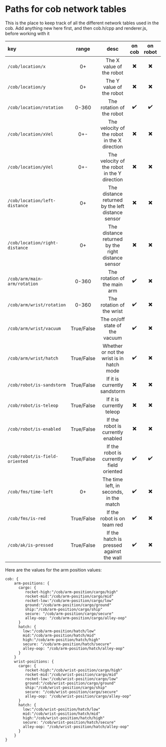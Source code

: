 # Paths for cob network tables
This is the place to keep track of all the different network tables used in the cob. 
Add anything new here first, and then cob.h/cpp and renderer.js, before working with it

|key|range|desc|on cob|on robot|Planned|
|:---|:--:|:--:|:----:|:-----------:|:------|
`/cob/location/x` | 0+ | The X value of the robot | ✖️ | ✖️ | ✖️
`/cob/location/y` | 0+ | The Y value of the robot | ✖️ | ✖️ | ✖️
`/cob/location/rotation` | 0-360 | The rotation of the robot | ✔️ | ✔️ | ✔️
`/cob/location/xVel` | 0+- | The velocity of the robot in the X direction | ✖️ | ✖️ | ➖
`/cob/location/yVel` | 0+- | The velocity of the robot in the Y direction | ✖️ | ✖️ | ➖
`/cob/location/left-distance` | 0+ | The distance returned by the left distance sensor | ✖️ | ✖️ | ✖️
`/cob/location/right-distance` | 0+ | The distance returned by the right distance sensor | ✖️ | ✖️ | ✖️
`/cob/arm/main-arm/rotation` | 0-360 | The rotation of the main arm | ✔️ | ✖️ | ✔️
`/cob/arm/wrist/rotation` | 0-360 | The rotation of the wrist | ✔️ | ✖️ | ✔️
`/cob/arm/wrist/vacuum` | True/False | The on/off state of the vacuum | ✔️ | ✖️ | ✔️
`/cob/arm/wrist/hatch` | True/False | Whether or not the wrist is in hatch mode | ✔️ | ✖️ | ✔️
`/cob/robot/is-sandstorm` | True/False | If it is currently sandstorm | ✖️ | ✖️ | ✖️
`/cob/robot/is-teleop` | True/False | If it is currently teleop | ✖️ | ✖️ | ✖️
`/cob/robot/is-enabled` | True/False | If the robot is currently enabled | ✖️ | ✖️ | ✖️
`/cob/robot/is-field-oriented` | True/False | If the robot is currently field oriented | ✔️ | ✔️ | ✔️ 
`/cob/fms/time-left` | 0+ | The time left, in seconds, in the match | ✔️ | ✖️ | ✔️
`/cob/fms/is-red` | True/False | If the robot is on team red | ✔️ | ✖️ | ✔️
`/cob/ak/is-pressed` | True/False | If the hatch is pressed against the wall | ✔️ | ✖️ | ✔️


Here are the values for the arm position values:

```
cob: {
    arm-positions: {
      cargo: {
         rocket-high:"/cob/arm-position/cargo/high"
         rocket-mid:"/cob/arm-position/cargo/mid"
         rocket-low:"/cob/arm-position/cargo/low"
         ground:"/cob/arm-position/cargo/ground"
         ship:"/cob/arm-position/cargo/ship"
         secure: "/cob/arm-position/cargo/secure"
         alley-oop: "/cob/arm-position/cargo/alley-oop"
      }
      hatch: {
        low:"/cob/arm-position/hatch/low"
        mid:"/cob/arm-position/hatch/mid"
        high:"/cob/arm-position/hatch/high" 
        secure: "/cob/arm-position/hatch/secure"
        alley-oop: "/cob/arm-position/hatch/alley-oop"
      }
    }
    wrist-positions: {
      cargo: {
         rocket-high:"/cob/wrist-position/cargo/high"
         rocket-mid:"/cob/wrist-position/cargo/mid"
         rocket-low:"/cob/wrist-position/cargo/low"
         ground:"/cob/wrist-position/cargo/ground"
         ship:"/cob/wrist-position/cargo/ship"
         secure: "/cob/wrist-position/cargo/secure"
         alley-oop: "/cob/wrist-position/cargo/alley-oop"
      }
      hatch: {
        low:"/cob/wrist-position/hatch/low"
        mid:"/cob/wrist-position/hatch/mid"
        high:"/cob/wrist-position/hatch/high" 
        secure: "/cob/wrist-position/hatch/secure"
        alley-oop: "/cob/wrist-position/hatch/alley-oop"
      }
    }
}
```
